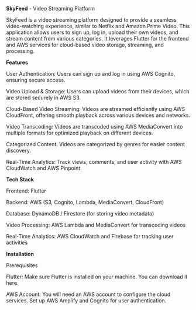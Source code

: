 **SkyFeed** - Video Streaming Platform

SkyFeed is a video streaming platform designed to provide a seamless video-watching experience, similar to Netflix and Amazon Prime Video. This application allows users to sign up, log in, upload their own videos, and stream content from various categories. It leverages Flutter for the frontend and AWS services for cloud-based video storage, streaming, and processing.

**Features**

User Authentication: Users can sign up and log in using AWS Cognito, ensuring secure access.

Video Upload & Storage: Users can upload videos from their devices, which are stored securely in AWS S3.

Cloud-Based Video Streaming: Videos are streamed efficiently using AWS CloudFront, offering smooth playback across various devices and networks.

Video Transcoding: Videos are transcoded using AWS MediaConvert into multiple formats for optimized playback on different devices.

Categorized Content: Videos are categorized by genres for easier content discovery.

Real-Time Analytics: Track views, comments, and user activity with AWS CloudWatch and AWS Pinpoint.

**Tech Stack**

Frontend: Flutter

Backend: AWS (S3, Cognito, Lambda, MediaConvert, CloudFront)

Database: DynamoDB / Firestore (for storing video metadata)

Video Processing: AWS Lambda and MediaConvert for transcoding videos

Real-Time Analytics: AWS CloudWatch and Firebase for tracking user activities

**Installation**

Prerequisites

Flutter: Make sure Flutter is installed on your machine. You can download it here.

AWS Account: You will need an AWS account to configure the cloud services. Set up AWS Amplify and Cognito for user authentication.
